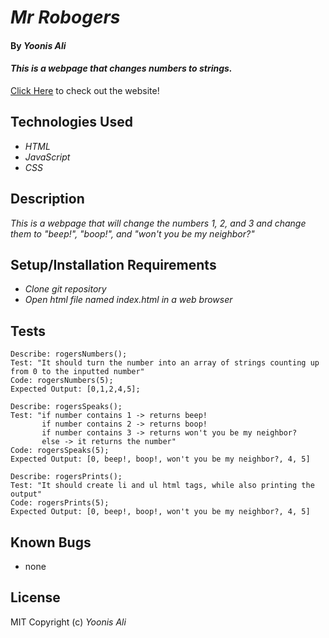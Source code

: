 # _Mr Robogers_

#### By _**Yoonis Ali**_

#### _This is a webpage that changes numbers to strings._

[Click Here](https://yoonisali.github.io/mr-rogers/) to check out the website!

## Technologies Used

* _HTML_
* _JavaScript_
* _CSS_

## Description

_This is a webpage that will change the numbers 1, 2, and 3 and change them to "beep!", "boop!", and "won't you be my neighbor?"_

## Setup/Installation Requirements

* _Clone git repository_
* _Open html file named index.html in a web browser_

## Tests

```
Describe: rogersNumbers();
Test: "It should turn the number into an array of strings counting up from 0 to the inputted number"
Code: rogersNumbers(5);
Expected Output: [0,1,2,4,5];
```

```
Describe: rogersSpeaks();
Test: "if number contains 1 -> returns beep!
       if number contains 2 -> returns boop!
       if number contains 3 -> returns won't you be my neighbor?
       else -> it returns the number"
Code: rogersSpeaks(5);
Expected Output: [0, beep!, boop!, won't you be my neighbor?, 4, 5]
```

```
Describe: rogersPrints();
Test: "It should create li and ul html tags, while also printing the output"
Code: rogersPrints(5);
Expected Output: [0, beep!, boop!, won't you be my neighbor?, 4, 5]
```

## Known Bugs

* none

## License

MIT
Copyright (c) _Yoonis Ali_
